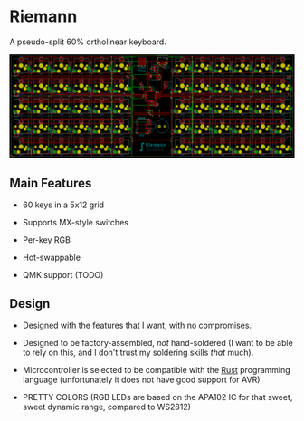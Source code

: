 # Riemann

A pseudo-split 60% ortholinear keyboard.

![PCB Design](media/pcb-design.png)

## Main Features

- 60 keys in a 5x12 grid

- Supports MX-style switches

- Per-key RGB

- Hot-swappable

- QMK support (TODO)

## Design

- Designed with the features that I want, with no compromises.

- Designed to be factory-assembled, _not_ hand-soldered (I want to be able to rely on this, and I don't trust my soldering skills _that_ much).

- Microcontroller is selected to be compatible with the [Rust] programming 
language (unfortunately it does not have good support for AVR)

- PRETTY COLORS (RGB LEDs are based on the APA102 IC for that sweet, sweet
dynamic range, compared to WS2812)

[Rust]: https://rust-lang.org